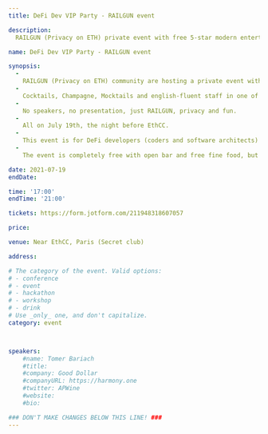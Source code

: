 ```yaml
---
title: DeFi Dev VIP Party - RAILGUN event

description: 
  RAILGUN (Privacy on ETH) private event with free 5-star modern entertainment, including robot dancers (including famous French hip-hop dancer GRIZZLY), live jazz band, magicians, and more. Cocktails, Champagne, Mocktails. July 19th. For DeFi developers (coders and software architects) or DeFi professionals.

name: DeFi Dev VIP Party - RAILGUN event

synopsis:
  -
    RAILGUN (Privacy on ETH) community are hosting a private event with 5-star modern entertainment, including robot dancers (including famous French hip-hop dancer GRIZZLY), live jazz band, magicians, and more.
  -
    Cocktails, Champagne, Mocktails and english-fluent staff in one of the classiest venues in Paris. 
  -
    No speakers, no presentation, just RAILGUN, privacy and fun.
  -
    All on July 19th, the night before EthCC.
  -
    This event is for DeFi developers (coders and software architects) or DeFi professionals to meet each other and discuss the impact of chain surveillance and the need for privacy in a fun and high-service setting. 
  -
    The event is completely free with open bar and free fine food, but is invitation only. Nobody will be allowed into the event without a response from this form.

date: 2021-07-19
endDate:

time: '17:00'
endTime: '21:00'

tickets: https://form.jotform.com/211948318607057

price: 

venue: Near EthCC, Paris (Secret club)

address: 

# The category of the event. Valid options:
# - conference
# - event
# - hackathon
# - workshop
# - drink
# Use _only_ one, and don't capitalize.
category: event



speakers:
    #name: Tomer Bariach
    #title: 
    #company: Good Dollar
    #companyURL: https://harmony.one
    #twitter: APWine
    #website:
    #bio: 

### DON'T MAKE CHANGES BELOW THIS LINE! ###
---
```

<!-- ### DON'T MAKE CHANGES BELOW THIS LINE! ### -->

<Event-Content/>
